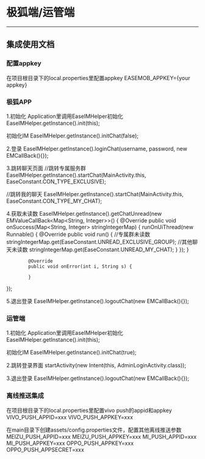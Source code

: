 # 极狐端/运管端
--------
## 集成使用文档

### 配置appkey
在项目根目录下的local.properties里配置appkey
EASEMOB_APPKEY={your appkey}

### 极狐APP
1.初始化
Application里调用EaseIMHelper初始化
EaseIMHelper.getInstance().init(this);

初始化IM
EaseIMHelper.getInstance().initChat(false);

2.登录
EaseIMHelper.getInstance().loginChat(username, password, new EMCallBack(){});

3.跳转聊天页面
//跳转专属服务群
EaseIMHelper.getInstance().startChat(MainActivity.this, EaseConstant.CON_TYPE_EXCLUSIVE);

//跳转我的聊天
EaseIMHelper.getInstance().startChat(MainActivity.this, EaseConstant.CON_TYPE_MY_CHAT);

4.获取未读数
EaseIMHelper.getInstance().getChatUnread(new EMValueCallBack<Map<String, Integer>>() {
	        @Override
            public void onSuccess(Map<String, Integer> stringIntegerMap) {
                runOnUiThread(new Runnable() {
                    @Override
                    public void run() {
                    	//专属群未读数
                        stringIntegerMap.get(EaseConstant.UNREAD_EXCLUSIVE_GROUP);
                        //其他聊天未读数
                        stringIntegerMap.get(EaseConstant.UNREAD_MY_CHAT);
                    }
                });
            }

            @Override
            public void onError(int i, String s) {

            }
});

5.退出登录
EaseIMHelper.getInstance().logoutChat(new EMCallBack(){});

### 运管端
1.初始化
Application里调用EaseIMHelper初始化
EaseIMHelper.getInstance().init(this);

初始化IM
EaseIMHelper.getInstance().initChat(true);

2.跳转登录界面
startActivity(new Intent(this, AdminLoginActivity.class));

3.退出登录
EaseIMHelper.getInstance().logoutChat(new EMCallBack(){});


### 离线推送集成
在项目根目录下的local.properties里配置vivo push的appid和appkey
VIVO_PUSH_APPID=xxx
VIVO_PUSH_APPKEY=xxx

在main目录下创建assets/config.properties文件，配置其他离线推送参数
MEIZU_PUSH_APPID=xxx
MEIZU_PUSH_APPKEY=xxx
MI_PUSH_APPID=xxx
MI_PUSH_APPKEY=xxx
OPPO_PUSH_APPKEY=xxx
OPPO_PUSH_APPSECRET=xxx















